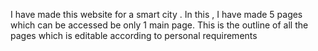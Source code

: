 I have made this website for a smart city . In this , I have made 5 pages which can be accessed be only 1 main page. This is the outline of all the pages which is editable according to personal requirements
